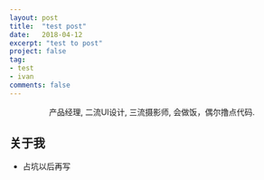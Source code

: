 ```yaml
---
layout: post
title:  "test post"
date:   2018-04-12
excerpt: "test to post"
project: false
tag:
- test 
- ivan
comments: false
---
```


<center>产品经理, 二流UI设计, 三流摄影师, 会做饭，偶尔撸点代码.</center>

## 关于我
* 占坑以后再写


